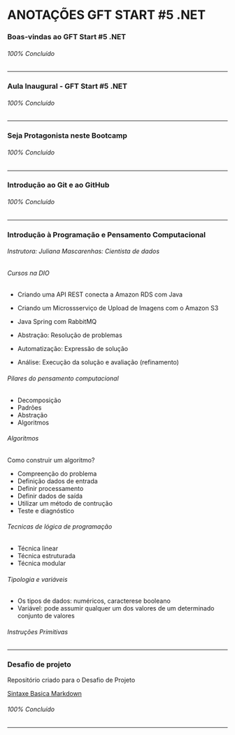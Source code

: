 # ANOTAÇÕES GFT START #5 .NET #
<!-- Módulo I - Fundamentos -->

### Boas-vindas ao GFT Start #5 .NET ###
###### 100% Concluído

------------------------------------------------------------

### Aula Inaugural - GFT Start #5 .NET
###### 100% Concluído

------------------------------------------------------------

### Seja Protagonista neste Bootcamp
###### 100% Concluído

------------------------------------------------------------

### Introdução ao Git e ao GitHub
###### 100% Concluído

------------------------------------------------------------

### Introdução à Programação e Pensamento Computacional 
###### Instrutora: Juliana Mascarenhas: Cientista de dados


###### Cursos na DIO 
- Criando uma API REST conecta a Amazon RDS com Java
- Criando um Microssserviço de Upload de Imagens com o Amazon S3
- Java Spring com RabbitMQ

- Abstração: Resolução de problemas
- Automatização: Expressão de solução
- Análise: Execução da solução e avaliação (refinamento) 

###### Pilares do pensamento computacional
- Decomposição
- Padrões
- Abstração
- Algoritmos

###### Algoritmos
Como construir um algoritmo?

- Compreenção do problema
- Definição dados de entrada
- Definir processamento
- Definir dados de saída
- Utilizar um método de contrução
- Teste e diagnóstico

###### Tecnicas de lógica de programação
- Técnica linear
- Técnica estruturada
- Técnica modular

###### Tipologia e variáveis
- Os tipos de dados: numéricos, caracterese booleano  
- Variável: pode assumir qualquer um dos valores de um determinado conjunto de valores

###### Instruções Primitivas




------------------------------------------------------------

### Desafio de projeto
Repositório criado para o Desafio de Projeto

<!-- Links Úteis -->
[Sintaxe Basica Markdown](https://www.markdownguide.org/)
###### 100% Concluído

------------------------------------------------------------
